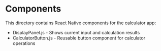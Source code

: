 # Components

This directory contains React Native components for the calculator app:

- DisplayPanel.js - Shows current input and calculation results
- CalculatorButton.js - Reusable button component for calculator operations